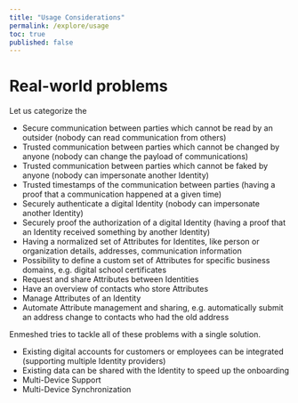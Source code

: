 ```yaml
---
title: "Usage Considerations"
permalink: /explore/usage
toc: true
published: false
---
```


# Real-world problems

Let us categorize the

- Secure communication between parties which cannot be read by an outsider (nobody can read communication from others)
- Trusted communication between parties which cannot be changed by anyone (nobody can change the payload of communications)
- Trusted communication between parties which cannot be faked by anyone (nobody can impersonate another Identity)
- Trusted timestamps of the communication between parties (having a proof that a communication happened at a given time)
- Securely authenticate a digital Identity (nobody can impersonate another Identity)
- Securely proof the authorization of a digital Identity (having a proof that an Identity received something by another Identity)
- Having a normalized set of Attributes for Identites, like person or organization details, addresses, communication information
- Possibility to define a custom set of Attributes for specific business domains, e.g. digital school certificates
- Request and share Attributes between Identities
- Have an overview of contacts who store Attributes
- Manage Attributes of an Identity
- Automate Attribute management and sharing, e.g. automatically submit an address change to contacts who had the old address

Enmeshed tries to tackle all of these problems with a single solution.

- Existing digital accounts for customers or employees can be integrated (supporting multiple Identity providers)
- Existing data can be shared with the Identity to speed up the onboarding
- Multi-Device Support
- Multi-Device Synchronization
